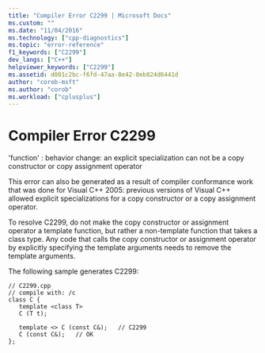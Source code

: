 ```yaml
---
title: "Compiler Error C2299 | Microsoft Docs"
ms.custom: ""
ms.date: "11/04/2016"
ms.technology: ["cpp-diagnostics"]
ms.topic: "error-reference"
f1_keywords: ["C2299"]
dev_langs: ["C++"]
helpviewer_keywords: ["C2299"]
ms.assetid: d001c2bc-f6fd-47aa-8e42-0eb824d6441d
author: "corob-msft"
ms.author: "corob"
ms.workload: ["cplusplus"]
---
```

# Compiler Error C2299
'function' : behavior change: an explicit specialization can not be a copy constructor or copy assignment operator  
  
 This error can also be generated as a result of compiler conformance work that was done for Visual C++ 2005: previous versions of Visual C++ allowed explicit specializations for a copy constructor or a copy assignment operator.  
  
 To resolve C2299, do not make the copy constructor or assignment operator a template function, but rather a non-template function that takes a class type. Any code that calls the copy constructor or assignment operator by explicitly specifying the template arguments needs to remove the template arguments.  
  
 The following sample generates C2299:  
  
```  
// C2299.cpp  
// compile with: /c  
class C {  
   template <class T>  
   C (T t);  
  
   template <> C (const C&);   // C2299  
   C (const C&);   // OK  
};  
```